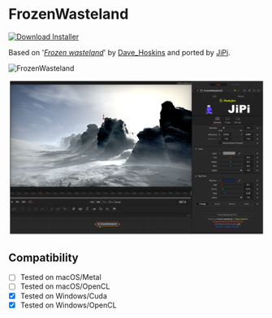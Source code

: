 # FrozenWasteland
[![Download Installer](https://img.shields.io/static/v1?label=Download&message=FrozenWasteland-Installer.lua&color=blue)](https://github.com/nmbr73/Shadertoys/releases/download/V1.1/FrozenWasteland-Installer.lua "Installer")

Based on '_[Frozen wasteland](https://www.shadertoy.com/view/Xls3D2)_' by [Dave_Hoskins](https://www.shadertoy.com/user/Dave_Hoskins) and ported by [JiPi](../../Site/Profiles/JiPi.md).

![FrozenWasteland](https://user-images.githubusercontent.com/78935215/185489092-77e9d33e-6ed6-4fcc-a386-af988f2e89c9.gif)


[![Thumbnail](FrozenWasteland.png)](https://www.shadertoy.com/view/Xls3D2 "View on Shadertoy.com")


## Compatibility
- [ ] Tested on macOS/Metal
- [ ] Tested on macOS/OpenCL
- [X] Tested on Windows/Cuda
- [X] Tested on Windows/OpenCL

